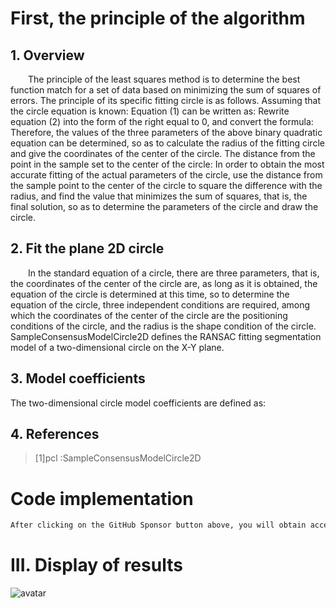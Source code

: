 #  First, the principle of the algorithm 

##  1. Overview 

   The principle of the least squares method is to determine the best function match for a set of data based on minimizing the sum of squares of errors. The principle of its specific fitting circle is as follows. Assuming that the circle equation is known: Equation (1) can be written as: Rewrite equation (2) into the form of the right equal to 0, and convert the formula: Therefore, the values of the three parameters of the above binary quadratic equation can be determined, so as to calculate the radius of the fitting circle and give the coordinates of the center of the circle. The distance from the point in the sample set to the center of the circle: In order to obtain the most accurate fitting of the actual parameters of the circle, use the distance from the sample point to the center of the circle to square the difference with the radius, and find the value that minimizes the sum of squares, that is, the final solution, so as to determine the parameters of the circle and draw the circle. 

##  2. Fit the plane 2D circle 

   In the standard equation of a circle, there are three parameters, that is, the coordinates of the center of the circle are, as long as it is obtained, the equation of the circle is determined at this time, so to determine the equation of the circle, three independent conditions are required, among which the coordinates of the center of the circle are the positioning conditions of the circle, and the radius is the shape condition of the circle. SampleConsensusModelCircle2D defines the RANSAC fitting segmentation model of a two-dimensional circle on the X-Y plane. 

##  3. Model coefficients 

 The two-dimensional circle model coefficients are defined as: 

##  4. References 

>  [1]pcl :SampleConsensusModelCircle2D 

#  Code implementation 

  ```python  
After clicking on the GitHub Sponsor button above, you will obtain access permissions to my private code repository ( https://github.com/slowlon/my_code_bar ) to view this blog code. By searching the code number of this blog, you can find the code you need, code number is: 2024020309574149334
  ```  
#  III. Display of results 

 ![avatar]( 98ddf14f782340309823e89af0694dbd.png) 


